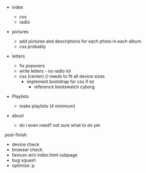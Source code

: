 * index
  * css
  * radio

* pictures
  * add pictures and descriptions for each photo in each album
  * css probably

* letters
  * fix popovers
  * write letters - no radio lol
  * css (center) // needs to fit all device sizes
    * implement bootstrap for css if ez
      * reference bootswatch cyborg

* Playlists
  * make playlists (4 minimum)

* about
  * do i even need? not sure what to do yet

post-finish

- device check
- browser check
- favicon w/o index.html subpage
- bug squash
- optimize :p
